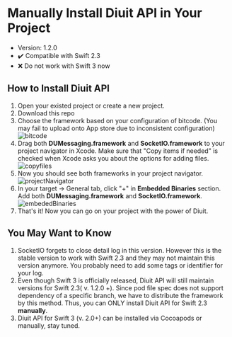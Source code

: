 # Manually Install Diuit API in Your Project



* Version: 1.2.0
* ​:heavy_check_mark: Compatible with Swift 2.3
* ​:x:​ Do not work with Swift 3 now



## How to Install Diuit API



1. Open your existed project or create a new project.
2. Download this repo
3. Choose the framework based on your configuration of bitcode. (You may fail to upload onto App store due to inconsistent configuration)
   ![bitcode](http://i.imgur.com/jyMQWbl.png)
4. Drag both **DUMessaging.framework** and **SocketIO.framework** to your project navigator in Xcode. Make sure that "Copy items if needed" is checked when Xcode asks you about the options for adding files.
   ![copyfiles](http://i.imgur.com/zlgLeWG.png)
5. Now you should see both frameworks in your project navigator.
   ![projectNavigator](http://i.imgur.com/Kpnqdy6.png)
6. In your target -> General tab, click "+" in **Embedded Binaries** section. Add both **DUMessaging.framework** and **SocketIO.framework**.
   ![embededBinaries](http://i.imgur.com/JpgL26c.png)
7. That's it! Now you can go on your project with the power of Diuit.



## You May Want to Know

1. SocketIO forgets to close detail log in this version. However this is the stable version to work with Swift 2.3 and they may not maintain this version anymore. You probably need to add some tags or identifier for your log.
2. Even though Swift 3 is officially released, Diuit API will still maintain versions for Swift 2.3( v. 1.2.0 +). Since pod file spec does not support dependency of a specific branch, we have to distribute the framework by this method. Thus, you can ONLY install Diuit API for Swift 2.3 **manually**.
3. Diuit API for Swift 3 (v. 2.0+) can be installed via Cocoapods or manually, stay tuned.

